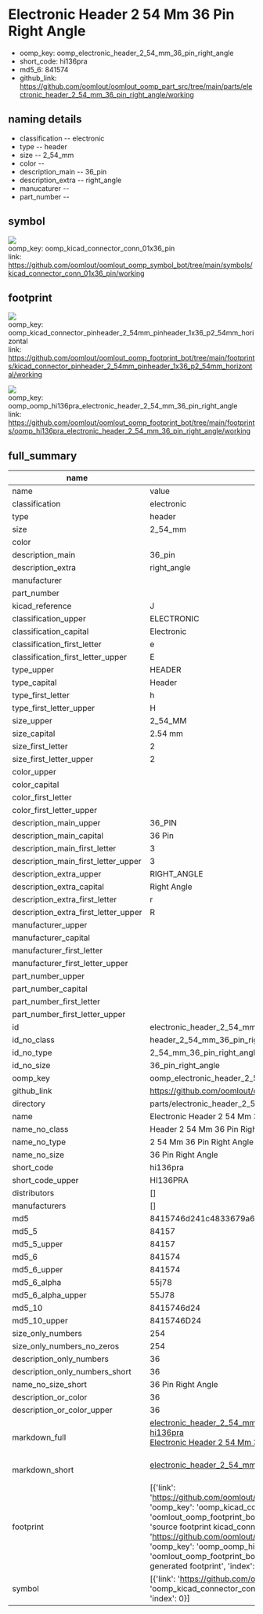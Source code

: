 # Electronic Header 2 54 Mm 36 Pin Right Angle

  
* oomp_key: oomp_electronic_header_2_54_mm_36_pin_right_angle 
* short_code: hi136pra
* md5_6: 841574  
* github_link: https://github.com/oomlout/oomlout_oomp_part_src/tree/main/parts/electronic_header_2_54_mm_36_pin_right_angle/working  
## naming details
* classification -- electronic
* type -- header
* size -- 2_54_mm
* color -- 
* description_main -- 36_pin
* description_extra -- right_angle
* manucaturer -- 
* part_number -- 



## symbol

![](symbol/{index}/working/working_600.png)  
oomp_key: oomp_kicad_connector_conn_01x36_pin  
link: https://github.com/oomlout/oomlout_oomp_symbol_bot/tree/main/symbols/kicad_connector_conn_01x36_pin/working  

## footprint

![](footprint/{index}/working/working_600.png)  
oomp_key: oomp_kicad_connector_pinheader_2_54mm_pinheader_1x36_p2_54mm_horizontal  
link: https://github.com/oomlout/oomlout_oomp_footprint_bot/tree/main/footprints/kicad_connector_pinheader_2_54mm_pinheader_1x36_p2_54mm_horizontal/working  

![](footprint/{index}/working/working_600.png)  
oomp_key: oomp_oomp_hi136pra_electronic_header_2_54_mm_36_pin_right_angle  
link: https://github.com/oomlout/oomlout_oomp_footprint_bot/tree/main/footprints/oomp_hi136pra_electronic_header_2_54_mm_36_pin_right_angle/working  

## full_summary
| name | value | 
| --- | --- | 
| name | value | 
| classification | electronic | 
| type | header | 
| size | 2_54_mm | 
| color |  | 
| description_main | 36_pin | 
| description_extra | right_angle | 
| manufacturer |  | 
| part_number |  | 
| kicad_reference | J | 
| classification_upper | ELECTRONIC | 
| classification_capital | Electronic | 
| classification_first_letter | e | 
| classification_first_letter_upper | E | 
| type_upper | HEADER | 
| type_capital | Header | 
| type_first_letter | h | 
| type_first_letter_upper | H | 
| size_upper | 2_54_MM | 
| size_capital | 2.54 mm | 
| size_first_letter | 2 | 
| size_first_letter_upper | 2 | 
| color_upper |  | 
| color_capital |  | 
| color_first_letter |  | 
| color_first_letter_upper |  | 
| description_main_upper | 36_PIN | 
| description_main_capital | 36 Pin | 
| description_main_first_letter | 3 | 
| description_main_first_letter_upper | 3 | 
| description_extra_upper | RIGHT_ANGLE | 
| description_extra_capital | Right Angle | 
| description_extra_first_letter | r | 
| description_extra_first_letter_upper | R | 
| manufacturer_upper |  | 
| manufacturer_capital |  | 
| manufacturer_first_letter |  | 
| manufacturer_first_letter_upper |  | 
| part_number_upper |  | 
| part_number_capital |  | 
| part_number_first_letter |  | 
| part_number_first_letter_upper |  | 
| id | electronic_header_2_54_mm_36_pin_right_angle | 
| id_no_class | header_2_54_mm_36_pin_right_angle | 
| id_no_type | 2_54_mm_36_pin_right_angle | 
| id_no_size | 36_pin_right_angle | 
| oomp_key | oomp_electronic_header_2_54_mm_36_pin_right_angle | 
| github_link | https://github.com/oomlout/oomlout_oomp_part_src/tree/main/parts/electronic_header_2_54_mm_36_pin_right_angle/working | 
| directory | parts/electronic_header_2_54_mm_36_pin_right_angle | 
| name | Electronic Header 2 54 Mm 36 Pin Right Angle | 
| name_no_class | Header 2 54 Mm 36 Pin Right Angle | 
| name_no_type | 2 54 Mm 36 Pin Right Angle | 
| name_no_size | 36 Pin Right Angle | 
| short_code | hi136pra | 
| short_code_upper | HI136PRA | 
| distributors | [] | 
| manufacturers | [] | 
| md5 | 8415746d241c4833679a6b9d8aa99958 | 
| md5_5 | 84157 | 
| md5_5_upper | 84157 | 
| md5_6 | 841574 | 
| md5_6_upper | 841574 | 
| md5_6_alpha | 55j78 | 
| md5_6_alpha_upper | 55J78 | 
| md5_10 | 8415746d24 | 
| md5_10_upper | 8415746D24 | 
| size_only_numbers | 254 | 
| size_only_numbers_no_zeros | 254 | 
| description_only_numbers | 36 | 
| description_only_numbers_short | 36 | 
| name_no_size_short | 36 Pin Right Angle | 
| description_or_color | 36 | 
| description_or_color_upper | 36 | 
| markdown_full | [electronic_header_2_54_mm_36_pin_right_angle](https://github.com/oomlout/oomlout_oomp_part_src/tree/main/parts/electronic_header_2_54_mm_36_pin_right_angle/working)<br>[hi136pra](https://github.com/oomlout/oomlout_oomp_part_src/tree/main/parts/electronic_header_2_54_mm_36_pin_right_angle/working)<br>[Electronic Header 2 54 Mm 36 Pin Right Angle](https://github.com/oomlout/oomlout_oomp_part_src/tree/main/parts/electronic_header_2_54_mm_36_pin_right_angle/working)<br><br> | 
| markdown_short | [electronic_header_2_54_mm_36_pin_right_angle](https://github.com/oomlout/oomlout_oomp_part_src/tree/main/parts/electronic_header_2_54_mm_36_pin_right_angle/working)<br><br> | 
| footprint | [{'link': 'https://github.com/oomlout/oomlout_oomp_footprint_bot/tree/main/foootprntss/kicad_connector_pinheader_2_54mm_pinheader_1x36_p2_54mm_horizontal', 'oomp_key': 'oomp_kicad_connector_pinheader_2_54mm_pinheader_1x36_p2_54mm_horizontal', 'directory': 'oomlout_oomp_footprint_bot/footprints/kicad_connector_pinheader_2_54mm_pinheader_1x36_p2_54mm_horizontal//working/working.kicad_mod', 'note': 'source footprint kicad_connector_pinheader_2_54mm_pinheader_1x36_p2_54mm_horizontal', 'index': 0}, {'link': 'https://github.com/oomlout/oomlout_oomp_footprint_bot/tree/main/foootprntss/oomp_hi136pra_electronic_header_2_54_mm_36_pin_right_angle', 'oomp_key': 'oomp_oomp_hi136pra_electronic_header_2_54_mm_36_pin_right_angle', 'directory': 'oomlout_oomp_footprint_bot/footprints/oomp_hi136pra_electronic_header_2_54_mm_36_pin_right_angle//working/working.kicad_mod', 'note': 'oomp generated footprint', 'index': 1}] | 
| symbol | [{'link': 'https://github.com/oomlout/oomlout_oomp_symbol_bot/tree/main/symbols/kicad_connector_conn_01x36_pin', 'oomp_key': 'oomp_kicad_connector_conn_01x36_pin', 'directory': 'oomlout_oomp_symbol_bot/symbols/kicad_connector_conn_01x36_pin//working/working.kicad_sym', 'index': 0}] | 
